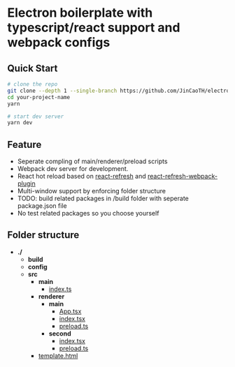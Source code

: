 # Electron boilerplate with typescript/react support and webpack configs
## Quick Start

```bash
# clone the repo
git clone --depth 1 --single-branch https://github.com/JinCaoTH/electron-typescript-webpack-react-boilerplate.git your-project-name
cd your-project-name
yarn

# start dev server
yarn dev
```

## Feature

- Seperate compling of main/renderer/preload scripts
- Webpack dev server for development.
- React hot reload based on [react-refresh](https://github.com/facebook/react/tree/master/packages/react-refresh) and [react-refresh-webpack-plugin](https://github.com/pmmmwh/react-refresh-webpack-plugin)
- Multi-window support by enforcing folder structure
- TODO: build related packages in /build folder with seperate package.json file
- No test related packages so you choose yourself

## Folder structure
- __./__
   - __build__             
   - __config__
   - __src__
     - __main__
       - [index.ts](src/main/index.ts)
     - __renderer__
       - __main__
         - [App.tsx](src/renderer/main/App.tsx)
         - [index.tsx](src/renderer/main/index.tsx)
         - [preload.ts](src/renderer/main/preload.ts)
       - __second__
         - [index.tsx](src/renderer/second/index.tsx)
         - [preload.ts](src/renderer/second/preload.ts)
     - [template.html](src/template.html)

